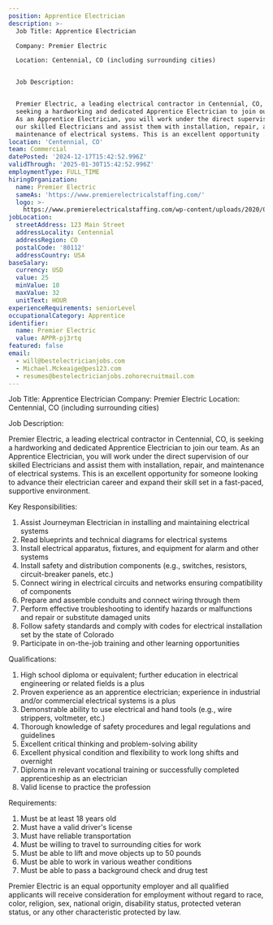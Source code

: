 ```yaml
---
position: Apprentice Electrician
description: >-
  Job Title: Apprentice Electrician

  Company: Premier Electric

  Location: Centennial, CO (including surrounding cities)


  Job Description:


  Premier Electric, a leading electrical contractor in Centennial, CO, is
  seeking a hardworking and dedicated Apprentice Electrician to join our team.
  As an Apprentice Electrician, you will work under the direct supervision of
  our skilled Electricians and assist them with installation, repair, and
  maintenance of electrical systems. This is an excellent opportunity ...
location: 'Centennial, CO'
team: Commercial
datePosted: '2024-12-17T15:42:52.996Z'
validThrough: '2025-01-30T15:42:52.996Z'
employmentType: FULL_TIME
hiringOrganization:
  name: Premier Electric
  sameAs: 'https://www.premierelectricalstaffing.com/'
  logo: >-
    https://www.premierelectricalstaffing.com/wp-content/uploads/2020/05/Premier-Electrical-Staffing-logo.png
jobLocation:
  streetAddress: 123 Main Street
  addressLocality: Centennial
  addressRegion: CO
  postalCode: '80112'
  addressCountry: USA
baseSalary:
  currency: USD
  value: 25
  minValue: 18
  maxValue: 32
  unitText: HOUR
experienceRequirements: seniorLevel
occupationalCategory: Apprentice
identifier:
  name: Premier Electric
  value: APPR-pj3rtq
featured: false
email:
  - will@bestelectricianjobs.com
  - Michael.Mckeaige@pes123.com
  - resumes@bestelectricianjobs.zohorecruitmail.com
---
```




Job Title: Apprentice Electrician
Company: Premier Electric
Location: Centennial, CO (including surrounding cities)

Job Description:

Premier Electric, a leading electrical contractor in Centennial, CO, is seeking a hardworking and dedicated Apprentice Electrician to join our team. As an Apprentice Electrician, you will work under the direct supervision of our skilled Electricians and assist them with installation, repair, and maintenance of electrical systems. This is an excellent opportunity for someone looking to advance their electrician career and expand their skill set in a fast-paced, supportive environment.

Key Responsibilities:

1. Assist Journeyman Electrician in installing and maintaining electrical systems
2. Read blueprints and technical diagrams for electrical systems
3. Install electrical apparatus, fixtures, and equipment for alarm and other systems
4. Install safety and distribution components (e.g., switches, resistors, circuit-breaker panels, etc.)
5. Connect wiring in electrical circuits and networks ensuring compatibility of components
6. Prepare and assemble conduits and connect wiring through them
7. Perform effective troubleshooting to identify hazards or malfunctions and repair or substitute damaged units
8. Follow safety standards and comply with codes for electrical installation set by the state of Colorado
9. Participate in on-the-job training and other learning opportunities

Qualifications:

1. High school diploma or equivalent; further education in electrical engineering or related fields is a plus
2. Proven experience as an apprentice electrician; experience in industrial and/or commercial electrical systems is a plus
3. Demonstrable ability to use electrical and hand tools (e.g., wire strippers, voltmeter, etc.)
4. Thorough knowledge of safety procedures and legal regulations and guidelines
5. Excellent critical thinking and problem-solving ability
6. Excellent physical condition and flexibility to work long shifts and overnight
7. Diploma in relevant vocational training or successfully completed apprenticeship as an electrician
8. Valid license to practice the profession

Requirements:

1. Must be at least 18 years old
2. Must have a valid driver's license
3. Must have reliable transportation
4. Must be willing to travel to surrounding cities for work
5. Must be able to lift and move objects up to 50 pounds
6. Must be able to work in various weather conditions
7. Must be able to pass a background check and drug test

Premier Electric is an equal opportunity employer and all qualified applicants will receive consideration for employment without regard to race, color, religion, sex, national origin, disability status, protected veteran status, or any other characteristic protected by law.
